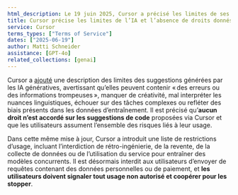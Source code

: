```yaml
---
html_description: Le 19 juin 2025, Cursor a précisé les limites de ses suggestions générées par IA, en indiquant qu’aucun droit n’est accordé sur les suggestions. Les utilisateurs doivent signaler tout usage non autorisé et coopérer pour les stopper.
title: Cursor précise les limites de l’IA et l’absence de droits donnés aux utilisateurs sur les suggestions
service: Cursor
terms_types: ["Terms of Service"]
dates: ["2025-06-19"]
author: Matti Schneider
assistance: [GPT-4o]
related_collections: [genai]
---
```


Cursor a [ajouté](https://github.com/OpenTermsArchive/GenAI-versions/commit/b197079f729d0056f31e8d9a12ef13283773c507) une description des limites des suggestions générées par les IA génératives, avertissant qu’elles peuvent contenir « des erreurs ou des informations trompeuses », manquer de créativité, mal interpréter les nuances linguistiques, échouer sur des tâches complexes ou refléter des biais présents dans les données d’entraînement. Il est précisé qu’**aucun droit n’est accordé sur les suggestions de code** proposées via Cursor et que les utilisateurs assument l’ensemble des risques liés à leur usage.

Dans cette même mise à jour, Cursor a introduit une liste de restrictions d’usage, incluant l’interdiction de rétro-ingénierie, de la revente, de la collecte de données ou de l’utilisation du service pour entraîner des modèles concurrents. Il est désormais interdit aux utilisateurs d’envoyer de requêtes contenant des données personnelles ou de paiement, et **les utilisateurs doivent signaler tout usage non autorisé et coopérer pour les stopper**.
